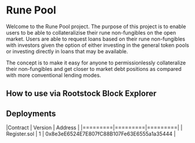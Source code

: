 # Rune Pool
Welcome to the Rune Pool project. The purpose of this project is to enable users to be able to collateralizise their rune non-fungibles on the open market. Users are able to request loans based on their rune non-fungibles with investors given the option of either investing in the general token pools or investing directly in loans that may be available. 

The concept is to make it easy for anyone to permissionlessly collateralize their non-fungibles and get closer to market debt positions as compared with more conventional lending modes. 

## How to use via Rootstock Block Explorer


## Deployments 
|Contract | Version | Address | 
|=========|=========|=========|
| Register.sol |    1    | 0x8e3eE6524E7E807fC88B107Fe63E6555a1a35444 |

